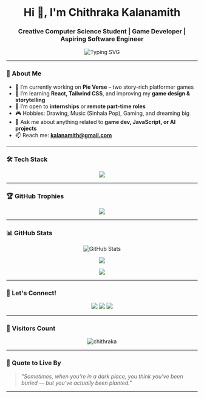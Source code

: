 <!-- README.md -->

<h1 align="center">Hi 👋, I'm Chithraka Kalanamith</h1>
<h3 align="center">Creative Computer Science Student | Game Developer | Aspiring Software Engineer</h3>

<p align="center">
  <img src="https://readme-typing-svg.herokuapp.com?font=Fira+Code&weight=500&pause=1000&center=true&width=435&lines=Welcome+to+my+GitHub!;Game+Dev+%7C+Web+Dev+%7C+Creative+Tech;Building+Maniya+%26+Pie+Verse" alt="Typing SVG" />
</p>

---

### 🌟 About Me

- 🔭 I’m currently working on **Pie Verse** – two story-rich platformer games  
- 🌱 I’m learning **React, Tailwind CSS**, and improving my **game design & storytelling**  
- 👯 I’m open to **internships** or **remote part-time roles**  
- 🎮 Hobbies: Drawing, Music (Sinhala Pop), Gaming, and dreaming big  
- 💬 Ask me about anything related to **game dev, JavaScript, or AI projects**  
- 📫 Reach me: **kalanamith@gmail.com**  

---

### 🛠️ Tech Stack

<p align="center">
  <img src="https://skillicons.dev/icons?i=js,html,css,react,nodejs,vite,java,cs,tailwind,figma,github,vscode&theme=light" />
</p>

---

### 🏆 GitHub Trophies

<p align="center">
  <img src="https://github-profile-trophy.vercel.app/?username=chithraka&theme=radical&margin-w=10&row=1" />
</p>

---

### 📊 GitHub Stats

<p align="center">
  <img src="https://github-readme-stats.vercel.app/api?username=chithraka&show_icons=true&theme=tokyonight" alt="GitHub Stats" />
</p>

<p align="center">
  <img src="https://github-readme-streak-stats.herokuapp.com?user=chithraka&theme=tokyonight" />
</p>

<p align="center">
  <img src="https://github-readme-stats.vercel.app/api/top-langs/?username=chithraka&layout=compact&theme=tokyonight" />
</p>

---

### 🔗 Let's Connect!

<p align="center">
  <a href="https://linkedin.com/in/chithraka" target="_blank"><img src="https://img.shields.io/badge/LinkedIn-0077B5?style=for-the-badge&logo=linkedin" /></a>
  <a href="mailto:kalanamith@gmail.com"><img src="https://img.shields.io/badge/Email-D14836?style=for-the-badge&logo=gmail" /></a>
  <a href="https://www.instagram.com/chithraka/"><img src="https://img.shields.io/badge/Instagram-E4405F?style=for-the-badge&logo=instagram" /></a>
</p>

---

### 🧭 Visitors Count

<p align="center">
  <img src="https://komarev.com/ghpvc/?username=chithraka&label=Profile+Views&color=0e75b6&style=flat" alt="chithraka" />
</p>

---

### 🚀 Quote to Live By
> *"Sometimes, when you're in a dark place, you think you've been buried — but you've actually been planted."*

---


